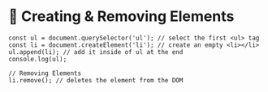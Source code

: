 # 🧱 Creating & Removing Elements
    
    const ul = document.querySelector('ul'); // select the first <ul> tag
    const li = document.createElement('li'); // create an empty <li></li> 
    ul.append(li); // add it inside of ul at the end
    console.log(ul);

    // Removing Elements
    li.remove(); // deletes the element from the DOM
